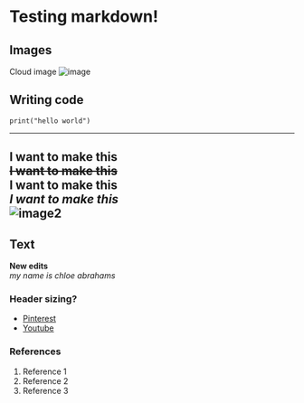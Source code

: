 # Testing markdown!

## Images
Cloud image
![image](https://traveldigg.com/wp-content/uploads/2016/07/Rocky-Mountains-Pictures.jpg)

## Writing code
```
print("hello world")
```
---
I want to make this\
~~I want to make this~~\
**I want to make this**\
*I want to make this*\
![image2](https://i.pinimg.com/564x/58/c2/d9/58c2d9a494223be392012588ad4783af.jpg)
---


## Text
**New edits**\
*my name is chloe abrahams*

### Header sizing?
- [Pinterest](https://www.pinterest.com/)
- [Youtube](https://www.youtube.com/)

### References
1. Reference 1
2. Reference 2
3. Reference 3
